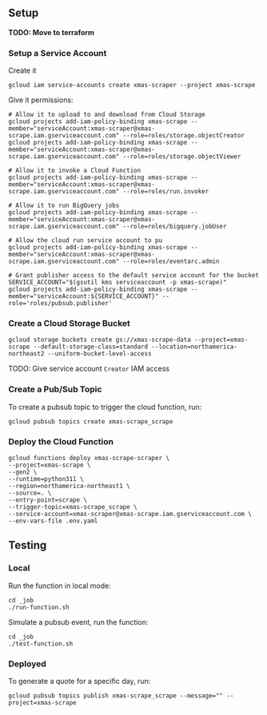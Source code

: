 ## Setup

**TODO: Move to terraform**

### Setup a Service Account
Create it
```
gcloud iam service-accounts create xmas-scraper --project xmas-scrape
```

Give it permissions:
```
# Allow it to upload to and download from Cloud Storage
gcloud projects add-iam-policy-binding xmas-scrape --member="serviceAccount:xmas-scraper@xmas-scrape.iam.gserviceaccount.com" --role=roles/storage.objectCreator
gcloud projects add-iam-policy-binding xmas-scrape --member="serviceAccount:xmas-scraper@xmas-scrape.iam.gserviceaccount.com" --role=roles/storage.objectViewer

# Allow it to invoke a Cloud Function
gcloud projects add-iam-policy-binding xmas-scrape --member="serviceAccount:xmas-scraper@xmas-scrape.iam.gserviceaccount.com" --role=roles/run.invoker

# Allow it to run BigQuery jobs
gcloud projects add-iam-policy-binding xmas-scrape --member="serviceAccount:xmas-scraper@xmas-scrape.iam.gserviceaccount.com" --role=roles/bigquery.jobUser

# Allow the cloud run service account to pu
gcloud projects add-iam-policy-binding xmas-scrape --member="serviceAccount:xmas-scraper@xmas-scrape.iam.gserviceaccount.com" --role=roles/eventarc.admin

# Grant publisher access to the default service account for the bucket
SERVICE_ACCOUNT="$(gsutil kms serviceaccount -p xmas-scrape)"
gcloud projects add-iam-policy-binding xmas-scrape --member="serviceAccount:${SERVICE_ACCOUNT}" --role='roles/pubsub.publisher'
```




### Create a Cloud Storage Bucket
```
gcloud storage buckets create gs://xmas-scrape-data --project=xmas-scrape --default-storage-class=standard --location=northamerica-northeast2 --uniform-bucket-level-access
```

TODO: Give service account `Creator` IAM access

### Create a Pub/Sub Topic
To create a pubsub topic to trigger the cloud function, run:
```
gcloud pubsub topics create xmas-scrape_scrape
```

### Deploy the Cloud Function
```
gcloud functions deploy xmas-scrape-scraper \
--project=xmas-scrape \
--gen2 \
--runtime=python311 \
--region=northamerica-northeast1 \
--source=. \
--entry-point=scrape \
--trigger-topic=xmas-scrape_scrape \
--service-account=xmas-scraper@xmas-scrape.iam.gserviceaccount.com \
--env-vars-file .env.yaml
```

## Testing
### Local
Run the function in local mode:
```
cd _job
./run-function.sh
```

Simulate a pubsub event, run the function:
```
cd _job
./test-function.sh
```

### Deployed
To generate a quote for a specific day, run:
```
gcloud pubsub topics publish xmas-scrape_scrape --message="" --project=xmas-scrape
```

